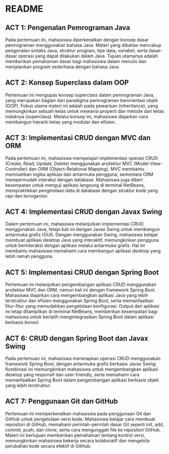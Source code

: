 # README

## ACT 1: Pengenalan Pemrograman Java
Pada pertemuan ini, mahasiswa diperkenalkan dengan konsep dasar pemrograman menggunakan bahasa Java. Materi yang dibahas mencakup pengenalan sintaks Java, struktur program, tipe data, variabel, serta dasar-dasar operasi yang dapat dilakukan dalam Java. Tujuan utamanya adalah memberikan pemahaman dasar bagi mahasiswa dalam menulis dan menjalankan program sederhana dengan bahasa Java.

## ACT 2: Konsep Superclass dalam OOP
Pertemuan ini mengupas konsep superclass dalam pemrograman Java, yang merupakan bagian dari paradigma pemrograman berorientasi objek (OOP). Fokus utama materi ini adalah pada pewarisan (inheritance), yang memungkinkan sebuah kelas untuk mewarisi properti dan metode dari kelas induknya (superclass). Melalui konsep ini, mahasiswa diajarkan cara membangun hierarki kelas yang modular dan efisien.

## ACT 3: Implementasi CRUD dengan MVC dan ORM
Pada pertemuan ini, mahasiswa mempelajari implementasi operasi CRUD (Create, Read, Update, Delete) menggunakan arsitektur MVC (Model-View-Controller) dan ORM (Object-Relational Mapping). MVC membantu memisahkan logika aplikasi dan antarmuka pengguna, sementara ORM mempermudah interaksi dengan database. Mahasiswa juga diberi kesempatan untuk menguji aplikasi langsung di terminal NetBeans, mempraktikkan pengelolaan data di database dengan struktur kode yang rapi dan terorganisir.

## ACT 4: Implementasi CRUD dengan Javax Swing
Dalam pertemuan ini, mahasiswa melanjutkan implementasi CRUD menggunakan Java, tetapi kali ini dengan Javax Swing untuk membangun antarmuka grafis (GUI). Dengan menggunakan Swing, mahasiswa belajar membuat aplikasi desktop Java yang interaktif, memungkinkan pengguna untuk berinteraksi dengan aplikasi melalui antarmuka grafis. Hal ini membantu mahasiswa memahami cara membangun aplikasi desktop yang lebih ramah pengguna.

## ACT 5: Implementasi CRUD dengan Spring Boot
Pertemuan ini melanjutkan pengembangan aplikasi CRUD menggunakan arsitektur MVC dan ORM, namun kali ini dengan framework Spring Boot. Mahasiswa diajarkan cara mengembangkan aplikasi Java yang lebih terstruktur dan efisien menggunakan Spring Boot, serta memanfaatkan fitur-fitur yang memudahkan pengelolaan konfigurasi. Output dari aplikasi ini tetap ditampilkan di terminal NetBeans, memberikan kesempatan bagi mahasiswa untuk berlatih mengintegrasikan Spring Boot dalam aplikasi berbasis konsol.

## ACT 6: CRUD dengan Spring Boot dan Javax Swing
Pada pertemuan ini, mahasiswa menerapkan operasi CRUD menggunakan framework Spring Boot, dengan antarmuka grafis berbasis Javax Swing. Kombinasi ini memungkinkan mahasiswa untuk mengembangkan aplikasi desktop yang responsif dan user-friendly, serta memahami cara memanfaatkan Spring Boot dalam pengembangan aplikasi berbasis objek yang lebih terstruktur.

## ACT 7: Penggunaan Git dan GitHub
Pertemuan ini memperkenalkan mahasiswa pada penggunaan Git dan GitHub untuk pengelolaan versi kode. Mahasiswa belajar cara membuat repositori di GitHub, memahami perintah-perintah dasar Git seperti init, add, commit, push, dan clone, serta cara mengunggah file ke repositori GitHub. Materi ini bertujuan memberikan pemahaman tentang kontrol versi, memungkinkan mahasiswa bekerja secara kolaboratif dan mengelola perubahan kode secara efektif di GitHub.
